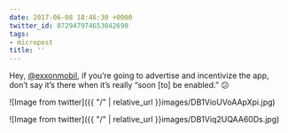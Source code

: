 ```yaml
---
date: 2017-06-08 18:46:30 +0000
twitter_id: 872947974653042690
tags:
- micropost
title: ''
---
```


Hey, [@exxonmobil](https://twitter.com/exxonmobil), if you’re going to advertise and incentivize the app, don’t say it’s there when it’s really “soon [to] be enabled.” 😕

![Image from twitter]({{ "/" | relative_url  }}images/DB1VioUVoAApXpi.jpg)

![Image from twitter]({{ "/" | relative_url  }}images/DB1Viq2UQAA60Ds.jpg)
